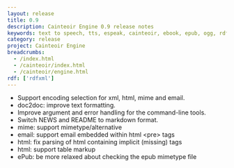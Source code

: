 ```yaml
---
layout: release
title: 0.9
description: Cainteoir Engine 0.9 release notes
keywords: text to speech, tts, espeak, cainteoir, ebook, epub, ogg, rdf, metadata
category: release
project: Cainteoir Engine
breadcrumbs:
  - /index.html
  - /cainteoir/index.html
  - /cainteoir/engine.html
rdf: ['rdfxml']
---
```


*  Support encoding selection for xml, html, mime and email.
*  doc2doc: improve text formatting.
*  Improve argument and error handling for the command-line tools.
*  Switch NEWS and README to markdown format.
*  mime: support mimetype/alternative
*  email: support email embedded within html &lt;pre&gt; tags
*  html: fix parsing of html containing implicit (missing) tags
*  html: support table markup
*  ePub: be more relaxed about checking the epub mimetype file
